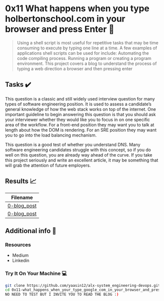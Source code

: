 # 0x11 What happens when you type holbertonschool.com in your browser and press Enter :wrench:

> Using a shell script is most useful for repetitive tasks that may be time consuming to execute by typing one line at a time. A few examples of applications shell scripts can be used for include: Automating the code compiling process. Running a program or creating a program environment. This project covers a blog to understand the process of typing a web direction a browser and then pressing enter


## Tasks :heavy_check_mark:

This question is a classic and still widely used interview question for many types of software engineering position. It is used to assess a candidate’s general knowledge of how the web stack works on top of the internet. One important guideline to begin answering this question is that you should ask your interviewer whether they would like you to focus in on one specific area of the workflow. For a front-end position they may want you to talk at length about how the DOM is rendering. For an SRE position they may want you to go into the load balancing mechanism.

This question is a good test of whether you understand DNS. Many software engineering candidates struggle with this concept, so if you do well on this question, you are already way ahead of the curve. If you take this project seriously and write an excellent article, it may be something that will grab the attention of future employers.

## Results :chart_with_upwards_trend:

| Filename |
| ------ |
| [0-blog_post](https://github.com/yaasin12/alx-system_engineering-devops/blob/master/0x11-what_happens_when_your_type_holbertonschool_com_in_your_browser_and_press_enter/0-blog_post)|
| [0-blog_post](https://github.com/yaasin12/alx-system_engineering-devops/blob/master/0x11-what_happens_when_your_type_holbertonschool_com_in_your_browser_and_press_enter/1-what_happen_when_diagram)|


## Additional info :construction:
### Resources

- Medium
- Linkedin

### Try It On Your Machine :computer:
```bash
git clone https://github.com/yaasin12/alx-system_engineering-devops.git
cd 0x11-what_happens_when_your_type_google_com_in_your_browser_and_press_enter
NO NEED TO TEST BUT I INVITE YOU TO READ THE BLOG :)
```
